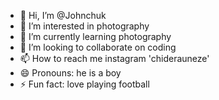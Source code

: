 - 👋 Hi, I’m @Johnchuk
- 👀 I’m interested in photography
- 🌱 I’m currently learning photography
- 💞️ I’m looking to collaborate on coding
- 📫 How to reach me instagram 'chiderauneze'
- 😄 Pronouns: he is a boy
- ⚡ Fun fact: love playing football

<!---
Johnchuk/Johnchuk is a ✨ special ✨ repository because its `README.md` (this file) appears on your GitHub profile.
You can click the Preview link to take a look at your changes.
--->
